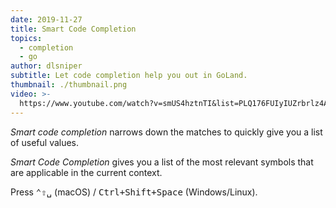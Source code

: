 ```yaml
---
date: 2019-11-27
title: Smart Code Completion
topics:
  - completion
  - go
author: dlsniper
subtitle: Let code completion help you out in GoLand.
thumbnail: ./thumbnail.png
video: >-
  https://www.youtube.com/watch?v=smUS4hztnTI&list=PLQ176FUIyIUZrbrlz4AY1V8VzBJKZyVlW&index=150
---
```


_Smart code completion_ narrows down the matches to quickly give you a list of useful values.

_Smart Code Completion_ gives you a list of the most relevant symbols that are applicable in the current context.

Press <kbd>⌃⇧␣</kbd> (macOS) / <kbd>Ctrl+Shift+Space</kbd> (Windows/Linux).
